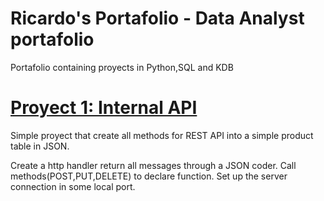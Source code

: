 # Ricardo's Portafolio - Data Analyst portafolio

Portafolio containing proyects in Python,SQL and KDB

# [Proyect 1: Internal API](https://github.com/MrRicardoAcuna7/local_API_server)
Simple proyect that create all methods for REST API into a simple product table in JSON.

Create a http handler return all messages through a JSON coder.
Call methods(POST,PUT,DELETE) to declare function.
Set up the server connection in some local port.
